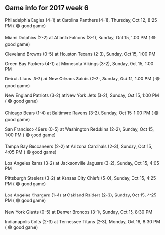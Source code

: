 ## Game info for 2017 week 6
Philadelphia Eagles (4-1) at Carolina Panthers (4-1), Thursday, Oct 12, 8:25 PM (	:green_circle: good game)



Miami Dolphins (2-2) at Atlanta Falcons (3-1), Sunday, Oct 15, 1:00 PM (	:green_circle: good game)

Cleveland Browns (0-5) at Houston Texans (2-3), Sunday, Oct 15, 1:00 PM

Green Bay Packers (4-1) at Minnesota Vikings (3-2), Sunday, Oct 15, 1:00 PM

Detroit Lions (3-2) at New Orleans Saints (2-2), Sunday, Oct 15, 1:00 PM (	:green_circle: good game)

New England Patriots (3-2) at New York Jets (3-2), Sunday, Oct 15, 1:00 PM (	:green_circle: good game)

Chicago Bears (1-4) at Baltimore Ravens (3-2), Sunday, Oct 15, 1:00 PM (	:green_circle: good game)

San Francisco 49ers (0-5) at Washington Redskins (2-2), Sunday, Oct 15, 1:00 PM (	:green_circle: good game)



Tampa Bay Buccaneers (2-2) at Arizona Cardinals (2-3), Sunday, Oct 15, 4:05 PM (	:green_circle: good game)

Los Angeles Rams (3-2) at Jacksonville Jaguars (3-2), Sunday, Oct 15, 4:05 PM

Pittsburgh Steelers (3-2) at Kansas City Chiefs (5-0), Sunday, Oct 15, 4:25 PM (	:green_circle: good game)

Los Angeles Chargers (1-4) at Oakland Raiders (2-3), Sunday, Oct 15, 4:25 PM (	:green_circle: good game)



New York Giants (0-5) at Denver Broncos (3-1), Sunday, Oct 15, 8:30 PM



Indianapolis Colts (2-3) at Tennessee Titans (2-3), Monday, Oct 16, 8:30 PM (	:green_circle: good game)


